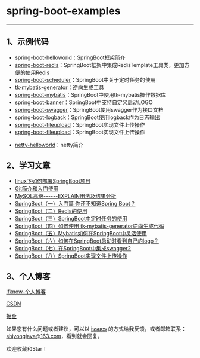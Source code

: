 # spring-boot-examples


------
## 1、示例代码

- [spring-boot-helloworld](https://github.com/ifknow/spring-boot-examples/tree/master/spring-boot-helloworld)：SpringBoot框架简介
- [spring-boot-redis](https://github.com/ifknow/spring-boot-examples/tree/master/spring-boot-redis)：SpringBoot框架中集成RedisTemplate工具类，更加方便的使用Redis 
- [spring-boot-scheduler](https://github.com/ifknow/spring-boot-examples/tree/master/spring-boot-scheduler)：SpringBoot中关于定时任务的使用
- [tk-mybatis-generator](https://github.com/ifknow/spring-boot-examples/tree/master/tk-mybatis-generator)：逆向生成工具
- [spring-boot-mybatis](https://github.com/ifknow/spring-boot-examples/tree/master/spring-boot-mybatis)：SpringBoot中使用tk-mybatis操作数据库
- [spring-boot-banner](https://github.com/ifknow/spring-boot-examples/tree/master/spring-boot-banner)：SpringBoot中支持自定义启动LOGO
- [spring-boot-swagger](https://github.com/ifknow/spring-boot-examples/tree/master/spring-boot-swagger)：SpringBoot使用swagger作为接口文档
- [spring-boot-logback](https://github.com/ifknow/spring-boot-examples/tree/master/spring-boot-logback)：SpringBoot使用logback作为日志输出
- [spring-boot-fileupload](https://github.com/ifknow/spring-boot-examples/tree/master/spring-boot-fileupload)：SpringBoot实现文件上传操作
- [spring-boot-fileupload](https://github.com/ifknow/spring-boot-examples/tree/master/spring-boot-fileupload)：SpringBoot实现文件上传操作
<!--- [spring-boot-shiro](https://github.com/ifknow/spring-boot-examples/tree/master/spring-boot-shiro)：SpringBoot继承jwt、shiro实现用户登录-->
- [netty-helloworld](https://github.com/ifknow/spring-boot-examples/tree/master/netty-helloworld)：netty简介



## 2、学习文章

- [linux下如何部署SpringBoot项目]()
- [Git简介和入门使用](http://gongshiyong.online/article/6)
- [MySQL高级------EXPLAIN用法及结果分析](http://gongshiyong.online/article/7)
- [SpringBoot（一）入门篇 你还不知道Spring Boot？](https://gongshiyong.online/2020/08/28/SpringBoot%EF%BC%88%E4%B8%80%EF%BC%89%E5%85%A5%E9%97%A8%E7%AF%87-%E4%BD%A0%E8%BF%98%E4%B8%8D%E7%9F%A5%E9%81%93SpringBoot%EF%BC%9F/)
- [SpringBoot（二）Redis的使用](https://gongshiyong.online/2020/08/28/SpringBoot%EF%BC%88%E4%BA%8C%EF%BC%89Redis%E7%9A%84%E4%BD%BF%E7%94%A8/)
- [SpringBoot（三）SpringBoot中定时任务的使用](https://gongshiyong.online/2020/08/29/SpringBoot%EF%BC%88%E4%B8%89%EF%BC%89SpringBoot%E4%B8%AD%E5%AE%9A%E6%97%B6%E4%BB%BB%E5%8A%A1%E7%9A%84%E7%94%A8%E6%B3%95/#3-5-cron%E8%A1%A8%E8%BE%BE%E5%BC%8F%E5%9C%A8%E7%BA%BF%E7%94%9F%E6%88%90%E5%B7%A5%E5%85%B7)
- [SpringBoot（四）如何使用 tk-mybatis-generator逆向生成代码](https://gongshiyong.online/2020/08/29/SpringBoot%EF%BC%88%E5%9B%9B%EF%BC%89%E5%A6%82%E4%BD%95%E4%BD%BF%E7%94%A8tk-mybatis-generator%E9%80%86%E5%90%91%E7%94%9F%E6%88%90%E4%BB%A3%E7%A0%81/)
- [SpringBoot（五）Mybatis如何在SpringBoot中灵活使用](https://gongshiyong.online/2020/08/29/SpringBoot%EF%BC%88%E4%BA%94%EF%BC%89Mybatis%E5%A6%82%E4%BD%95%E5%9C%A8SpringBoot%E4%B8%AD%E7%81%B5%E6%B4%BB%E4%BD%BF%E7%94%A8/)
- [SpringBoot（六）如何在SpringBoot启动时看到自己的logo？](https://gongshiyong.online/2020/08/29/SpringBoot%EF%BC%88%E5%85%AD%EF%BC%89%E5%A6%82%E4%BD%95%E5%9C%A8SpringBoot%E5%90%AF%E5%8A%A8%E6%97%B6%E7%9C%8B%E5%88%B0%E8%87%AA%E5%B7%B1%E7%9A%84logo%EF%BC%9F/)
- [SpringBoot（七）在SpringBoot中集成swagger2](https://gongshiyong.online/2020/08/29/SpringBoot%EF%BC%88%E4%B8%83%EF%BC%89%E5%9C%A8SpringBoot%E4%B8%AD%E9%9B%86%E6%88%90swagger2/)
- [SpringBoot（八）SpringBoot实现文件上传操作](https://gongshiyong.online/2020/08/29/SpringBoot%EF%BC%88%E5%85%AB%EF%BC%89SpringBoot%E4%B8%AD%E6%96%87%E4%BB%B6%E4%B8%8A%E4%BC%A0%E6%A1%88%E4%BE%8B/)
<!-- - [SpringBoot（九）SpringBoot继承jwt、shiro实现用户登录](http://gongshiyong.online/article/16)-->
<!--- [SpringBoot（八）SpringBoot实现文件上传操作](https://gongshiyong.online/2020/08/29/SpringBoot%EF%BC%88%E5%85%AB%EF%BC%89SpringBoot%E4%B8%AD%E6%96%87%E4%BB%B6%E4%B8%8A%E4%BC%A0%E6%A1%88%E4%BE%8B/)-->


## 3、个人博客

[ifknow-个人博客](http://www.gongshiyong.online)

[CSDN](https://blog.csdn.net/qq_41373681)

[掘金](https://juejin.im/user/1521379825420973/posts)

如果您有什么问题或者建议，可以以 [issues](https://github.com/ifknow/spring-boot-examples/issues) 的方式给我反馈，或者邮箱联系：shiyongjava@163.com，看到就会回复。

欢迎收藏和Star！
